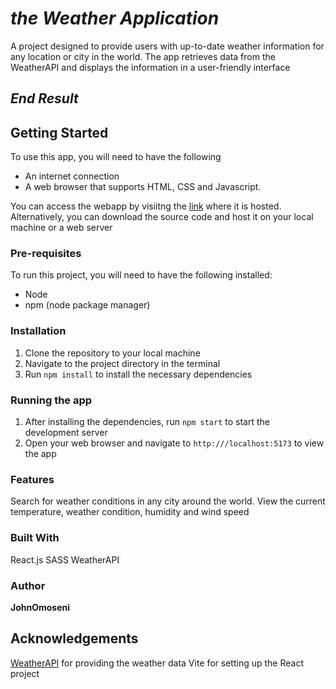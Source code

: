 # _the Weather Application_

A project designed to provide users with up-to-date weather information for any location or city in the world. The app retrieves data from the WeatherAPI and displays the information in a user-friendly interface

## _End Result_

## Getting Started

To use this app, you will need to have the following

- An internet connection
- A web browser that supports HTML, CSS and Javascript.

You can access the webapp by visiitng the [link](https://weatherapp-ashen-six.vercel.app) where it is hosted. Alternatively, you can download the source code and host it on your local machine or a web server

### Pre-requisites

To run this project, you will need to have the following installed:

- Node
- npm (node package manager)

### Installation

1. Clone the repository to your local machine
2. Navigate to the project directory in the terminal
3. Run `npm install` to install the necessary dependencies

### Running the app

1. After installing the dependencies, run `npm start` to start the development server
2. Open your web browser and navigate to `http:///localhost:5173` to view the app

### Features

Search for weather conditions in any city around the world.
View the current temperature, weather condition, humidity and wind speed

### Built With

React.js
SASS
WeatherAPI

### Author

**JohnOmoseni**

## Acknowledgements

[WeatherAPI](http://api.weatherapi.com/) for providing the weather data
Vite for setting up the React project
